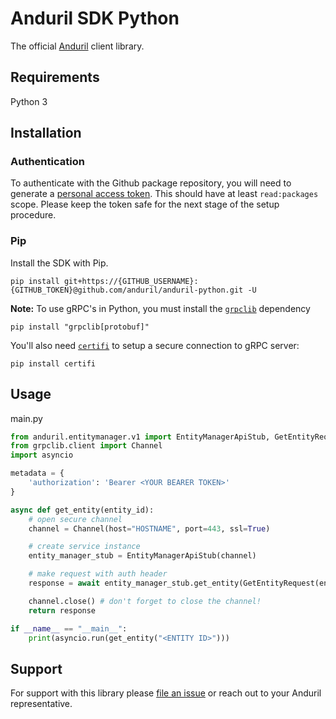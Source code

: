 # Anduril SDK Python

The official [Anduril](https://www.anduril.com/) client library.

## Requirements

Python 3

## Installation

### Authentication

To authenticate with the Github package repository, you will need to generate a [personal access token](https://docs.github.com/en/authentication/keeping-your-account-and-data-secure/managing-your-personal-access-tokens#creating-a-personal-access-token-classic). This should have at least `read:packages` scope. Please keep the token safe for the next stage of the setup procedure.

### Pip

Install the SDK with Pip. 

```
pip install git+https://{GITHUB_USERNAME}:{GITHUB_TOKEN}@github.com/anduril/anduril-python.git -U
```

**Note:** To use gRPC's in Python, you must install the
[`grpclib`](https://grpclib.readthedocs.io/en/latest/index.html) dependency

```
pip install "grpclib[protobuf]"
```

You'll also need
[`certifi`](https://grpclib.readthedocs.io/en/latest/client.html#secure-channels)
to setup a secure connection to gRPC server:

```
pip install certifi
```
## Usage

main.py

```python
from anduril.entitymanager.v1 import EntityManagerApiStub, GetEntityRequest
from grpclib.client import Channel
import asyncio

metadata = {
    'authorization': 'Bearer <YOUR BEARER TOKEN>'
}

async def get_entity(entity_id):
    # open secure channel
    channel = Channel(host="HOSTNAME", port=443, ssl=True)

    # create service instance
    entity_manager_stub = EntityManagerApiStub(channel)

    # make request with auth header
    response = await entity_manager_stub.get_entity(GetEntityRequest(entity_id = entity_id), metadata=metadata)

    channel.close() # don't forget to close the channel!
    return response

if __name__ == "__main__":
    print(asyncio.run(get_entity("<ENTITY ID>")))
```

## Support

For support with this library please [file an issue](https://github.com/anduril/anduril-python/issues/new) or reach out to your Anduril representative. 




